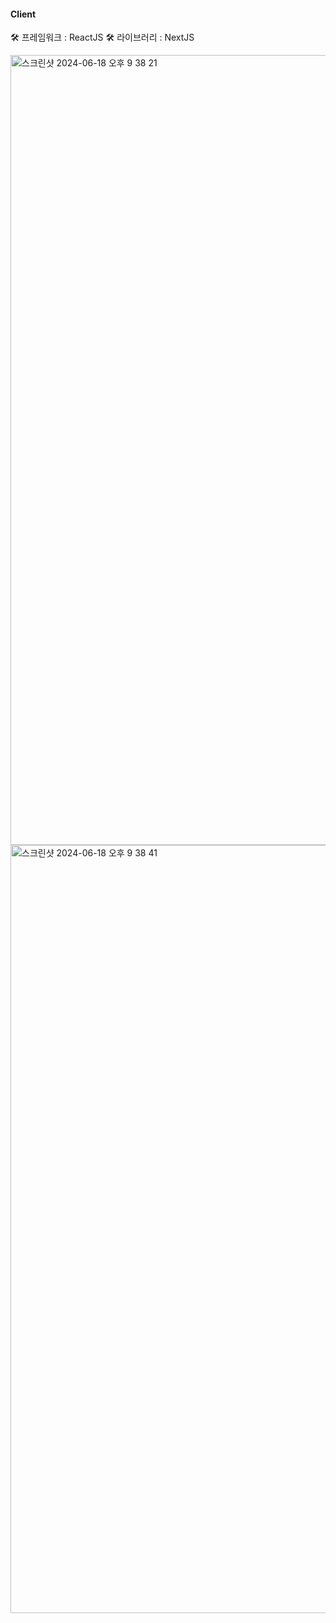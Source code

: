 #### Client

🛠️ 프레임워크 : ReactJS
🛠️ 라이브러리 : NextJS

<img width="1264" alt="스크린샷 2024-06-18 오후 9 38 21" src="https://github.com/aquaman122/IMDb-clone/assets/89385423/9bfa9e92-58be-4cf0-9451-0c919ecccdad">
<img width="1229" alt="스크린샷 2024-06-18 오후 9 38 41" src="https://github.com/aquaman122/IMDb-clone/assets/89385423/3fdc8109-ab0d-4f15-affc-8ce2b7023e73">
